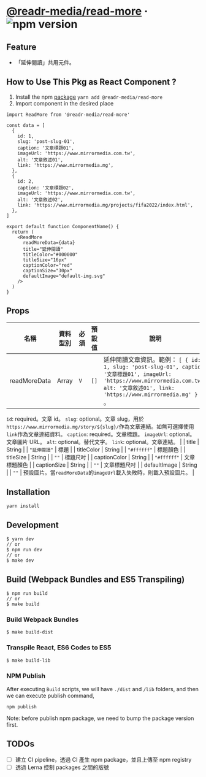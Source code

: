 # [@readr-media/read-more](https://www.npmjs.com/package/@readr-media/read-more) &middot; ![npm version](https://img.shields.io/npm/v/@readr-media/read-more.svg?style=flat)

## Feature

- 「延伸閱讀」共用元件。

## How to Use This Pkg as React Component ?

1. Install the npm [package](https://www.npmjs.com/package/@readr-media/read-more)
   `yarn add @readr-media/read-more`
2. Import component in the desired place

```
import ReadMore from '@readr-media/read-more'

const data = [
  {
    id: 1,
    slug: 'post-slug-01',
    caption: '文章標題01',
    imageUrl: 'https://www.mirrormedia.com.tw',
    alt: '文章敘述01',
    link: 'https://www.mirrormedia.mg',
  },
  {
    id: 2,
    caption: '文章標題02',
    imageUrl: 'https://www.mirrormedia.com.tw',
    alt: '文章敘述02',
    link: 'https://www.mirrormedia.mg/projects/fifa2022/index.html',
  },
]

export default function ComponentName() {
  return (
    <ReadMore
      readMoreData={data}
      title="延伸閱讀"
      titleColor="#000000"
      titleSize="16px"
      captionColor="red"
      captionSize="30px"
      defaultImage="default-img.svg"
    />
  )
}
```

## Props

| 名稱         | 資料型別 | 必須 | 預設值 | 說明                                                                                                                                                                                        |
| ------------ | -------- | ---- | ------ | ------------------------------------------------------------------------------------------------------------------------------------------------------------------------------------------- |
| readMoreData | Array    | `V`  | `[]`   | 延伸閱讀文章資訊。範例： `[ { id: 1, slug: 'post-slug-01', caption: '文章標題01', imageUrl: 'https://www.mirrormedia.com.tw', alt: '文章敘述01', link: 'https://www.mirrormedia.mg' } ]` 。 |

`id`: required。文章 id。
`slug`: optional。文章 slug，用於`https://www.mirrormedia.mg/story/${slug}/`作為文章連結。如無可選擇使用`link`作為文章連結資料。
`caption`: required。文章標題。
`imageUrl`: optional。文章圖片 URL。
`alt`: optional。替代文字。
`link`: optional。文章連結。 |
| title | String | | `"延伸閱讀"` | 標題 |
| titleColor | String | | `"#ffffff"` | 標題顏色 |
| titleSize | String | | `""` | 標題尺吋 |
| captionColor | String | | `"#ffffff"` | 文章標題顏色 |
| captionSize | String | | `""` | 文章標題尺吋 |
| defaultImage | String | | `""` | 預設圖片。當`readMoreData`的`imageUrl`載入失敗時，則載入預設圖片。 |

## Installation

`yarn install`

## Development

```
$ yarn dev
// or
$ npm run dev
// or
$ make dev
```

## Build (Webpack Bundles and ES5 Transpiling)

```
$ npm run build
// or
$ make build
```

### Build Webpack Bundles

```
$ make build-dist
```

### Transpile React, ES6 Codes to ES5

```
$ make build-lib
```

### NPM Publish

After executing `Build` scripts, we will have `./dist` and `/lib` folders,
and then we can execute publish command,

```
npm publish
```

Note: before publish npm package, we need to bump the package version first.

## TODOs

- [ ] 建立 CI pipeline，透過 CI 產生 npm package，並且上傳至 npm registry
- [ ] 透過 Lerna 控制 packages 之間的版號
